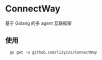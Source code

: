 # ConnectWay
基于 Golang 的多 agent 互联框架

## 使用

```shell
  go get -u github.com/lizyzzz/ConnectWay
```
